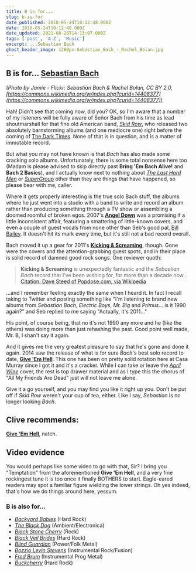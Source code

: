 ```yaml
---
title: B is for...
slug: b-is-for
date_published: 2018-05-24T10:12:48.000Z
date: 2018-05-24T10:12:48.000Z
date_updated: 2021-08-26T14:13:07.000Z
tags: ['post', 'A-Z', 'Music']
excerpt: ...Sebastian Bach
ghost_header_image: 1280px-Sebastian_Bach_-_Rachel_Bolan.jpg
---
```


## B is for… [Sebastian Bach](http://www.sebastianbach.com/)

*(Photo by Jamie - Flickr: Sebastian Bach & Rachel Bolan, CC BY 2.0, [https://commons.wikimedia.org/w/index.php?curid=14408377](https://commons.wikimedia.org/w/index.php?curid=14408377))*

Hah! Didn't see that coming now, did you? OK, so I'm aware that a number of my listeners will be fully aware of Señor Bach from his time as lead shoutmarshall for that fine old American band, [*Skid Row*](https://en.wikipedia.org/wiki/Skid_Row_(American_band)), who released two absolutely barnstorming albums (and one mediocre one) right before the coming of [The Dark Times](/the-dark-times). None of that is in question, and is a matter of immutable record.

But what you may not have known is that *Bach* has also made some cracking solo albums. Unfortunately, there is some total nonsense here too (Madam is please advised to skip directly past **Bring 'Em Bach Alive!** and **Bach 2 Basics**), and I actually know next to nothing about [*The Last Hard Men*](https://en.wikipedia.org/wiki/The_Last_Hard_Men_(band)) or [*SuperGroup*](https://en.wikipedia.org/wiki/Supergroup_(TV_series)) other than they are things that have happened, so please bear with me, caller.

Where it gets properly interesting is the true solo Bach stuff, the albums where he just went into a studio with a band to write and record an album rather than producing something through a TV show or assembling a doomed roomful of broken egos. 2007's [**Angel Down**](https://en.wikipedia.org/wiki/Angel_Down) was a promising if a little inconsistent affair, featuring a smattering of little-known covers, and even a couple of guest vocals from none other than Seb's good pal, [Bill Bailey](https://en.wikipedia.org/wiki/Axl_Rose). It doesn't hit its mark every time, but it's still not a bad record overall.

Bach moved it up a gear for 2011's [**Kicking & Screaming**](https://en.wikipedia.org/wiki/Kicking_%26_Screaming_(Sebastian_Bach_album)), though. Gone were the covers and the attention-grabbing guest spots, and in their place is solid record of damned good rock songs. One reviewer quoth:

> **Kicking & Screaming** is unexpectedly fantastic and the *Sebastian Bach* record that I've been wishing for, for more than a decade now…
> [Citation: Dave Steed of Popdose.com, via Wikipedia](https://en.wikipedia.org/wiki/Kicking_%26_Screaming_(Sebastian_Bach_album))

…and I remember feeling exactly the same when I heard it. In fact I recall taking to Twitter and posting something like "I'm listening to brand new albums from *Sebastian Bach*, *Electric Boys*, *Mr. Big* and *Primus*… is it 1990 again?" and Seb replied to me saying "Actually, it's 2011…"

His point, of course being, that no it's not 1990 any more and he (like the others) was doing more than just rehashing the past. Good point well made, Mr. B, I shan't say it again.

And it gives me the very greatest pleasure to say that he's gone and done it again. 2014 saw the release of what is for sure *Bach*'s best solo record to date, **[Give 'Em Hell](https://en.wikipedia.org/wiki/Give_%27Em_Hell_(Sebastian_Bach_album))**. This one has been on pretty solid rotation here at Casa Murray since I got it and it's a cracker. While I can take or leave the *[April Wine](https://en.wikipedia.org/wiki/April_Wine)* cover, the rest is top drawer material and as I type this the chorus of "All My Friends Are Dead" just will not leave me alone.

Give it a go yourself, and you may find you like it right up you. Don't be put off if *Skid Row* weren't your cup of tea, either. Like I say, *Sebastian* is no longer looking *Bach*.

## Clive recommends:

[**Give 'Em Hell**](https://smile.amazon.co.uk/Give-Em-Hell-Sebastian-Bach/dp/B00JQ3UX0E/), natch.

## Video evidence

You would perhaps like some video to go with that, Sir? I bring you "Temptation" from the aforementioned **Give 'Em Hell**, and a very fine rockingest tune it is too once it finally BOTHERS to start. Eagle-eared readers may spot a familiar figure wielding the lower strings. Oh yes indeed, that's how we do things around here, yessum.

### B is also for…

- *[Backyard Babies](https://en.wikipedia.org/wiki/Backyard_Babies)* (Hard Rock)
- *[The Black Dog](https://en.wikipedia.org/wiki/The_Black_Dog_(band))* (Ambient/Electronica)
- *[Black Stone Cherry](https://en.wikipedia.org/wiki/Black_Stone_Cherry)* (Rock)
- *[Black Veil Brides](https://en.wikipedia.org/wiki/Black_Veil_Brides)* (Hard Rock)
- *[Blind Guardian](https://en.wikipedia.org/wiki/Blind_Guardian)* (Power/Folk Metal)
- *[Bozzio Levin Stevens](https://en.wikipedia.org/wiki/Bozzio_Levin_Stevens)* (Instrumental Rock/Fusion)
- *[Fred Brum](https://www.metal-archives.com/bands/Fred_Brum/3540370029)* (Instrumental Prog Metal)
- *[Buckcherry](https://en.wikipedia.org/wiki/Buckcherry)* (Hard Rock)

